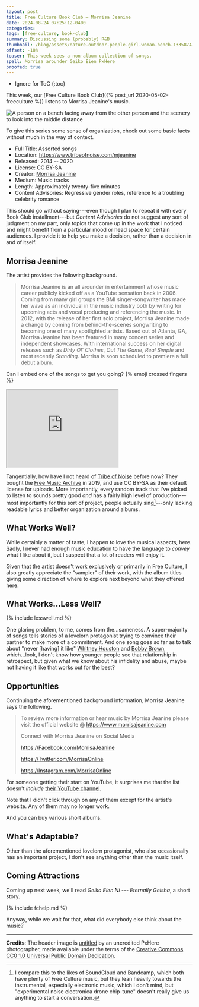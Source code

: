 ```yaml
---
layout: post
title: Free Culture Book Club — Morrisa Jeanine
date: 2024-08-24 07:25:12-0400
categories:
tags: [free-culture, book-club]
summary: Discussing some (probably) R&B
thumbnail: /blog/assets/nature-outdoor-people-girl-woman-bench-1335874-pxhere.com.png
offset: -18%
teaser: This week sees a non-album collection of songs.
spell: Morrisa arounder Geiko Eien PxHere
proofed: true
---
```


* Ignore for ToC
{:toc}

This week, our [Free Culture Book Club]({% post_url 2020-05-02-freeculture %}) listens to Morrisa Jeanine's music.

![A person on a bench facing away from the other person and the scenery to look into the middle distance](/blog/assets/nature-outdoor-people-girl-woman-bench-1335874-pxhere.com.png "It doesn't look like the artist released the album covers under a public license, so you get a random thematic picture instead...")

To give this series some sense of organization, check out some basic facts without much in the way of context.

 * Full Title:  Assorted songs
 * Location:  <https://www.tribeofnoise.com/mjeanine>
 * Released:  2014 -- 2020
 * License:  CC BY-SA
 * Creator:  [Morrisa Jeanine](https://www.morrisajeanine.com/)
 * Medium:  Music tracks
 * Length:  Approximately twenty-five minutes
 * Content Advisories:  Regressive gender roles, reference to a troubling celebrity romance

This should go without saying---even though I plan to repeat it with every Book Club installment---but *Content Advisories* do not suggest any sort of judgment on my part, only topics that come up in the work that I noticed and might benefit from a particular mood or head space for certain audiences.  I provide it to help you make a decision, rather than a decision in and of itself.

## Morrisa Jeanine

The artist provides the following background.

 > Morrisa Jeanine is an all arounder in entertainment whose music career publicly kicked off as a YouTube sensation back in 2006.  Coming from many girl groups the BMI singer-songwriter has made her wave as an individual in the music industry both by writing for upcoming acts and vocal producing and referencing the music.  In 2012, with the release of her first solo project, Morrisa Jeanine made a change by coming from behind-the-scenes songwriting to becoming one of many spotlighted artists.  Based out of Atlanta, GA, Morrisa Jeanine has been featured in many concert series and independent showcases.  With international success on her digital releases such as *Dirty Ol' Clothes*, *Out The Game*, *Real Simple* and most recently *Standing*.  Morrisa is soon scheduled to premiere a full debut album.

Can I embed one of the songs to get you going? {% emoji crossed fingers %}

<iframe
  src="https://www.tribeofnoise.com/music/listen?h=baed0c044da98326c8a28a6a6ce20182"
  style="height: 210px;"
>
</iframe>

Tangentially, how have I not heard of [Tribe of Noise](https://www.tribeofnoise.com/) before now?  They bought the [Free Music Archive](http://freemusicarchive.org/) in 2019, and use CC BY-SA as their default license for uploads.  More importantly, every random track that I've picked to listen to sounds pretty good *and* has a fairly high level of production---most importantly for this sort of project, people actually sing[^1]---only lacking readable lyrics and better organization around albums.

[^1]:  I compare this to the likes of SoundCloud and Bandcamp, which both have plenty of Free Culture music, but they lean heavily towards the instrumental, especially electronic music, which I don't mind, but "experimental noise electronica drone chip-tune" doesn't really give us anything to start a conversation.

## What Works Well?

While certainly a matter of taste, I happen to love the musical aspects, here.  Sadly, I never had enough music education to have the language to *convey* what I like about it, but I suspect that a lot of readers will enjoy it.

Given that the artist doesn't work exclusively or primarily in Free Culture, I also greatly appreciate the "sampler" of their work, with the album titles giving some direction of where to explore next beyond what they offered here.

## What Works...Less Well?

{% include lesswell.md %}

One glaring problem, to me, comes from the...sameness.  A super-majority of songs tells stories of a lovelorn protagonist trying to convince their partner to make more of a commitment.  And one song goes so far as to talk about "never [having] it like" [Whitney Houston](https://en.wikipedia.org/wiki/Whitney_Houston) and [Bobby Brown](https://en.wikipedia.org/wiki/Bobby_Brown), which...look, I don't know how younger people see that relationship in retrospect, but given what we know about his infidelity and abuse, maybe not having it like that works out for the best?

## Opportunities

Continuing the aforementioned background information, Morrisa Jeanine says the following.

 >  To review more information or hear music by Morrisa Jeanine please visit the official website @ <https://www.morrisajeanine.com>
 >
 > Connect with Morrisa Jeanine on Social Media
 >
 > <https://Facebook.com/MorrisaJeanine>
 >
 > <https://Twitter.com/MorrisaOnline>
 >
 > <https://Instagram.com/MorrisaOnline>

For someone getting their start on YouTube, it surprises me that the list doesn't *include* [their YouTube channel](https://www.youtube.com/user/mzrissa).

Note that I didn't click through on any of them except for the artist's website.  Any of them may no longer work.

And you can buy various short albums.

## What's Adaptable?

Other than the aforementioned lovelorn protagonist, who also occasionally has an important project, I don't see anything other than the music itself.

## Coming Attractions

Coming up next week, we'll read *Geiko Eien Ni --- Eternally Geisha*, a short story.

{% include fchelp.md %}

Anyway, while we wait for that, what did everybody else think about the music?

* * *

**Credits**:  The header image is [untitled](https://pxhere.com/en/photo/1335874) by an uncredited PxHere photographer, made available under the terms of the [Creative Commons CC0 1.0 Universal Public Domain Dedication](https://creativecommons.org/publicdomain/mark/1.0/).
